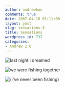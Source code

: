 ```yaml
---
author: andrewhao
comments: true
date: 2007-04-16 01:11:00
layout: post
slug: sensations-3
title: Sensations
wordpress_id: 737
categories:
- Andrew 2.0
---
```


![last night i dreamed](http://www.g9labs.com/img/blogart/03-fishing-dream-1.png)
  

 ![we were fishing together](http://www.g9labs.com/img/blogart/03-fishing-dream-2.png)
  

 ![(i've never been fishing)](http://www.g9labs.com/img/blogart/03-fishing-dream-3.png)
